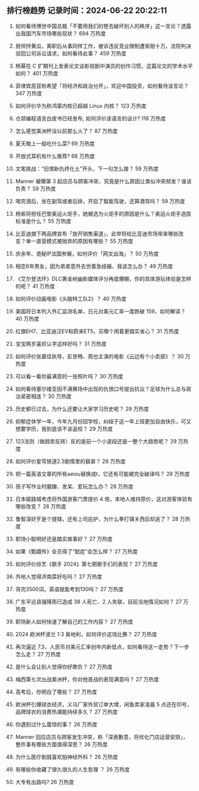 
## 排行榜趋势 记录时间：2024-06-22 20:22:11
  
  1. 如何看待博世中国总裁「不要用我们的卷去破坏别人的秩序」这一言论？透露出我国汽车市场哪些现状？ 694 万热度
    
  2. 厨师拌黄瓜，离职后从事同样工作，被诉违反竞业限制遭索赔十万，法院判决驳回公司诉讼请求，如何看待此事？ 459 万热度
    
  3. 杨幂在 C 扩期刊上发表论文谈影视剧中演员的创作习惯，这篇论文的学术水平如何？ 401 万热度
    
  4. 菲律宾高官称希望「将经济和政治分开」，欢迎中国投资，如何看待该言论？ 347 万热度
    
  5. 如何评价华为称鸿蒙内核已超越 Linux 内核？ 123 万热度
    
  6. 仓颉编程语言白皮书已经发布, 如何评价该语言的设计? 116 万热度
    
  7. 怎么感觉美洲杯没以前那么火了？ 87 万热度
    
  8. 夏天晚上一般吃什么菜? 69 万热度
    
  9. 开放式耳机有什么推荐? 68 万热度
    
  10. 文笔挑战：“旧恨新仇终化土”开头，下一句怎么接？ 59 万热度
    
  11. Manner 被曝第 3 起店员与顾客冲突，究竟是什么原因让类似冲突频发？谁该负责？ 59 万热度
    
  12. 喝完酒后，坐在副驾或者后排，开启了智能驾驶，还算酒驾吗？ 59 万热度
    
  13. 杨紫将担任巴黎奥运火炬手，她被选为火炬手的原因是什么？奥运火炬手选拔标准是什么？ 55 万热度
    
  14. 比亚迪旗下两品牌宣布「放开销售渠道」，此举将给比亚迪市场带来哪些改变？单一直营模式被抛弃的原因有哪些？ 55 万热度
    
  15. 庆余年、诡秘IP法国参展，如何评价「网文出海」？ 50 万热度
    
  16. 相恋6年男友，因为弟弟意外去世着急结婚，我该怎么办？ 49 万热度
    
  17. 《艾尔登法环》DLC黄金树幽影媒体评分再度爆棚，你的具体游玩体验是怎样的呢？ 41 万热度
    
  18. 如何评价动画电影《头脑特工队2》？ 40 万热度
    
  19. 美国将日本列入外汇监测名单，日元对美元汇率一度跌破 159，如何解读？ 40 万热度
    
  20. 红旗EH7、比亚迪汉EV和蔚来ET5，买哪个用着更踏实省心？ 31 万热度
    
  21. 宝宝两岁喜欢认字这样好吗？ 31 万热度
    
  22. 如何评价张嘉佳执导，彭昱畅、周也主演的电影《云边有个小卖部》？ 30 万热度
    
  23. 可以看一看你最满意的一张照片吗？ 30 万热度
    
  24. 如何看待塞尔维亚因不满赛场中出现的仇恨口号提出抗议？足球为什么总与政治紧密相连？ 30 万热度
    
  25. 历史都已过去，为什么还要让大家学习历史呢？ 29 万热度
    
  26. 抑郁症休学一年，今年九月份回学校，纠结于这一年上班更加自由快乐，可又想要学历，我到底该不该返校？ 29 万热度
    
  27. 123法则（做趋势反转）反的是前一个小波段还是一整个大趋势呢？ 29 万热度
    
  28. 如何评价星穹铁道2.3剧情里的翡翠？ 28 万热度
    
  29. 把一篇英语文章的所有aeiou替换成t，它还有可能被完全破译吗？ 28 万热度
    
  30. 孩子写作业时磨蹭、发呆、爱玩怎么办？ 28 万热度
    
  31. 日本姬路城考虑将外国游客门票提价 4 倍，本地人维持原价，这对游客体验有哪些改变？ 28 万热度
    
  32. 鲁智深好歹是个提辖，还有上司庇护，为什么拳打镇关西后却逃了？ 28 万热度
    
  33. 职场小聪明好还是踏实做事好？ 27 万热度
    
  34. 如果《甄嬛传》全员得了“懿症”会怎么样？ 27 万热度
    
  35. 如何评价综艺《歌手 2024》第七期歌手们的表现？ 27 万热度
    
  36. 外地人觉得济南菜好吃吗？ 27 万热度
    
  37. 背完3500词，英语就能考到130吗？ 27 万热度
    
  38. 广东平远县强降雨已造成 38 人死亡、2 人失联，目前当地情况如何？ 27 万热度
    
  39. 职场新人如何快速了解自己的工作内容？ 27 万热度
    
  40. 2024 欧洲杯波兰 1:3 奥地利，如何评价这场比赛？ 27 万热度
    
  41. 再次逼近 7.3，人民币对美元汇率创年内新低点，如何看待这一走势？下一步怎么走？ 27 万热度
    
  42. 是什么会让别人觉得你好欺负？ 27 万热度
    
  43. 梅西第七次出战美洲杯，你对他首战的表现满意吗？ 27 万热度
    
  44. 高考后，你明白了哪些？ 27 万热度
    
  45. 欧洲杯引爆球衣经济，义乌厂家外贸订单大增，闲鱼卖家凌晨 5 点还在印号，品牌球衣的消费热潮能持续多久？ 27 万热度
    
  46. 你遇到过什么震惊的事？ 26 万热度
    
  47. Manner 回应店员与顾客发生冲突，称「深表歉意，将优化门店运营安排」，整件事有哪些方面值得深思？ 26 万热度
    
  48. 为什么医疗剧就喜欢拍神经外科？ 26 万热度
    
  49. 有哪些你收藏了很久很久的人生哲理 ？ 26 万热度
    
  50. 大专有出路吗? 26 万热度
    